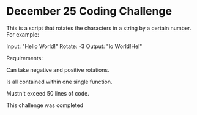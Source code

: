 # December 25 Coding Challenge
This is a script that rotates the characters in a string by a certain number. For example:

Input: "Hello World!"
Rotate: -3
Output: "lo World!Hel"

Requirements:

Can take negative and positive rotations.

Is all contained within one single function.

Mustn't exceed 50 lines of code.

This challenge was completed
